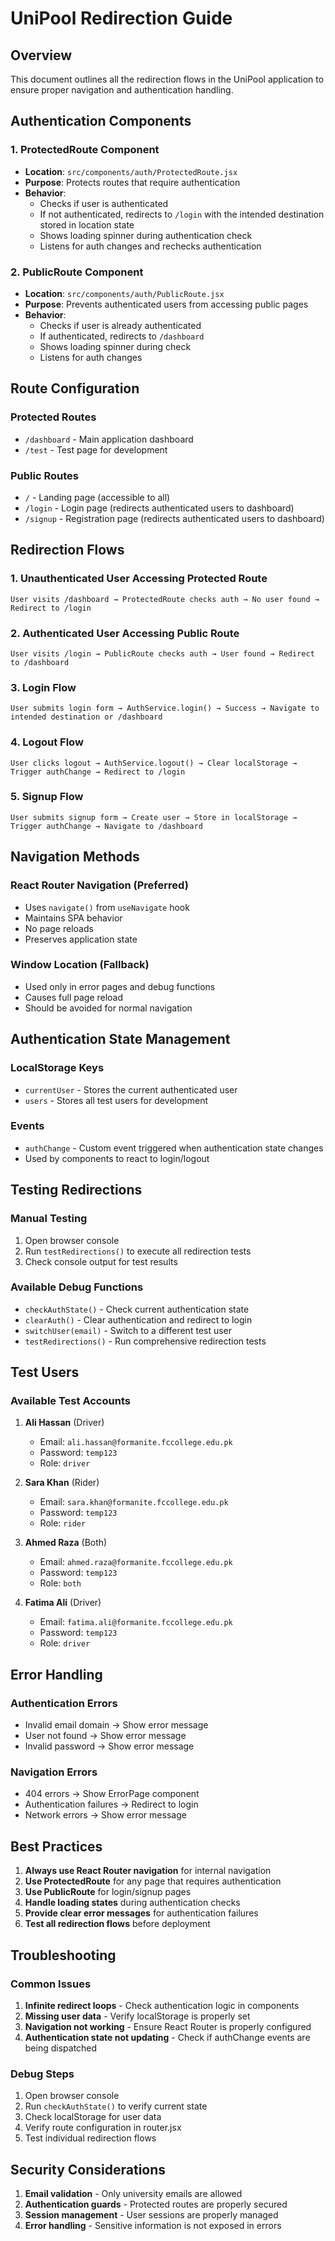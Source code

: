 # UniPool Redirection Guide

## Overview
This document outlines all the redirection flows in the UniPool application to ensure proper navigation and authentication handling.

## Authentication Components

### 1. ProtectedRoute Component
- **Location**: `src/components/auth/ProtectedRoute.jsx`
- **Purpose**: Protects routes that require authentication
- **Behavior**: 
  - Checks if user is authenticated
  - If not authenticated, redirects to `/login` with the intended destination stored in location state
  - Shows loading spinner during authentication check
  - Listens for auth changes and rechecks authentication

### 2. PublicRoute Component
- **Location**: `src/components/auth/PublicRoute.jsx`
- **Purpose**: Prevents authenticated users from accessing public pages
- **Behavior**:
  - Checks if user is already authenticated
  - If authenticated, redirects to `/dashboard`
  - Shows loading spinner during check
  - Listens for auth changes

## Route Configuration

### Protected Routes
- `/dashboard` - Main application dashboard
- `/test` - Test page for development

### Public Routes
- `/` - Landing page (accessible to all)
- `/login` - Login page (redirects authenticated users to dashboard)
- `/signup` - Registration page (redirects authenticated users to dashboard)

## Redirection Flows

### 1. Unauthenticated User Accessing Protected Route
```
User visits /dashboard → ProtectedRoute checks auth → No user found → Redirect to /login
```

### 2. Authenticated User Accessing Public Route
```
User visits /login → PublicRoute checks auth → User found → Redirect to /dashboard
```

### 3. Login Flow
```
User submits login form → AuthService.login() → Success → Navigate to intended destination or /dashboard
```

### 4. Logout Flow
```
User clicks logout → AuthService.logout() → Clear localStorage → Trigger authChange → Redirect to /login
```

### 5. Signup Flow
```
User submits signup form → Create user → Store in localStorage → Trigger authChange → Navigate to /dashboard
```

## Navigation Methods

### React Router Navigation (Preferred)
- Uses `navigate()` from `useNavigate` hook
- Maintains SPA behavior
- No page reloads
- Preserves application state

### Window Location (Fallback)
- Used only in error pages and debug functions
- Causes full page reload
- Should be avoided for normal navigation

## Authentication State Management

### LocalStorage Keys
- `currentUser` - Stores the current authenticated user
- `users` - Stores all test users for development

### Events
- `authChange` - Custom event triggered when authentication state changes
- Used by components to react to login/logout

## Testing Redirections

### Manual Testing
1. Open browser console
2. Run `testRedirections()` to execute all redirection tests
3. Check console output for test results

### Available Debug Functions
- `checkAuthState()` - Check current authentication state
- `clearAuth()` - Clear authentication and redirect to login
- `switchUser(email)` - Switch to a different test user
- `testRedirections()` - Run comprehensive redirection tests

## Test Users

### Available Test Accounts
1. **Ali Hassan** (Driver)
   - Email: `ali.hassan@formanite.fccollege.edu.pk`
   - Password: `temp123`
   - Role: `driver`

2. **Sara Khan** (Rider)
   - Email: `sara.khan@formanite.fccollege.edu.pk`
   - Password: `temp123`
   - Role: `rider`

3. **Ahmed Raza** (Both)
   - Email: `ahmed.raza@formanite.fccollege.edu.pk`
   - Password: `temp123`
   - Role: `both`

4. **Fatima Ali** (Driver)
   - Email: `fatima.ali@formanite.fccollege.edu.pk`
   - Password: `temp123`
   - Role: `driver`

## Error Handling

### Authentication Errors
- Invalid email domain → Show error message
- User not found → Show error message
- Invalid password → Show error message

### Navigation Errors
- 404 errors → Show ErrorPage component
- Authentication failures → Redirect to login
- Network errors → Show error message

## Best Practices

1. **Always use React Router navigation** for internal navigation
2. **Use ProtectedRoute** for any page that requires authentication
3. **Use PublicRoute** for login/signup pages
4. **Handle loading states** during authentication checks
5. **Provide clear error messages** for authentication failures
6. **Test all redirection flows** before deployment

## Troubleshooting

### Common Issues
1. **Infinite redirect loops** - Check authentication logic in components
2. **Missing user data** - Verify localStorage is properly set
3. **Navigation not working** - Ensure React Router is properly configured
4. **Authentication state not updating** - Check if authChange events are being dispatched

### Debug Steps
1. Open browser console
2. Run `checkAuthState()` to verify current state
3. Check localStorage for user data
4. Verify route configuration in router.jsx
5. Test individual redirection flows

## Security Considerations

1. **Email validation** - Only university emails are allowed
2. **Authentication guards** - Protected routes are properly secured
3. **Session management** - User sessions are properly managed
4. **Error handling** - Sensitive information is not exposed in errors 